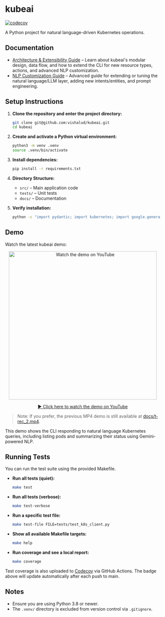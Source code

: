 # kubeai

[![codecov](https://codecov.io/gh/vishalud/kubeai/branch/main/graph/badge.svg)](https://codecov.io/gh/vishalud/kubeai)

A Python project for natural language-driven Kubernetes operations.

## Documentation

- [Architecture & Extensibility Guide](docs/architecture.md) – Learn about kubeai's modular design, data flow, and how to extend the CLI for new resource types, actions, and advanced NLP customization.
- [NLP Customization Guide](docs/nlp_customization.md) – Advanced guide for extending or tuning the natural language/LLM layer, adding new intents/entities, and prompt engineering.

## Setup Instructions

1. **Clone the repository and enter the project directory:**
   ```bash
   git clone git@github.com:vishalud/kubeai.git
   cd kubeai
   ```

2. **Create and activate a Python virtual environment:**
   ```bash
   python3 -m venv .venv
   source .venv/bin/activate
   ```

3. **Install dependencies:**
   ```bash
   pip install -r requirements.txt
   ```

4. **Directory Structure:**
   - `src/` – Main application code
   - `tests/` – Unit tests
   - `docs/` – Documentation

5. **Verify installation:**
   ```bash
   python -c "import pydantic; import kubernetes; import google.generativeai"
   ```

## Demo

Watch the latest kubeai demo:

<p align="center">
  <a href="https://youtu.be/BLZ2Xojs704" target="_blank">
    <img src="https://img.youtube.com/vi/BLZ2Xojs704/0.jpg" alt="Watch the demo on YouTube" width="480"/>
  </a>
</p>

<p align="center">
  <a href="https://youtu.be/BLZ2Xojs704" target="_blank">▶️ Click here to watch the demo on YouTube</a>
</p>

> Note: If you prefer, the previous MP4 demo is still available at [docs/t-rec_2.mp4](docs/t-rec_2.mp4).

This demo shows the CLI responding to natural language Kubernetes queries, including listing pods and summarizing their status using Gemini-powered NLP.

## Running Tests

You can run the test suite using the provided Makefile.

- **Run all tests (quiet):**
  ```bash
  make test
  ```

- **Run all tests (verbose):**
  ```bash
  make test-verbose
  ```

- **Run a specific test file:**
  ```bash
  make test-file FILE=tests/test_k8s_client.py
  ```

- **Show all available Makefile targets:**
  ```bash
  make help
  ```

- **Run coverage and see a local report:**
  ```bash
  make coverage
  ```

Test coverage is also uploaded to [Codecov](https://codecov.io/gh/vishalud/kubeai) via GitHub Actions. The badge above will update automatically after each push to main.

## Notes
- Ensure you are using Python 3.8 or newer.
- The `.venv/` directory is excluded from version control via `.gitignore`. 
